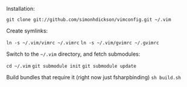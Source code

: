 Installation:

`git clone git://github.com/simonhdickson/vimconfig.git ~/.vim`

Create symlinks:

`ln -s ~/.vim/vimrc ~/.vimrc`
`ln -s ~/.vim/gvimrc ~/.gvimrc`

Switch to the `~/.vim` directory, and fetch submodules:

`cd ~/.vim`
`git submodule init`
`git submodule update`

Build bundles that require it (right now just fsharpbinding)
`sh build.sh`
